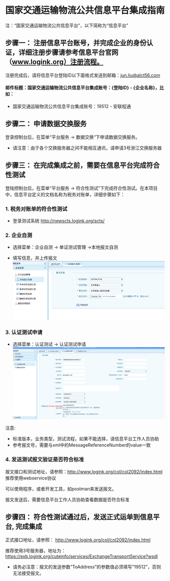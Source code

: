 
# 国家交通运输物流公共信息平台集成指南

注：“国家交通运输物流公共信息平台”，以下简称为“信息平台”

## 步骤一： 注册信息平台账号，并完成企业的身份认证，详细注册步骤请参考信息平台官网（www.logink.org）注册流程。

注册完成后，请将信息平台登陆ID以下面格式发送到邮箱：jun.liu@alct56.com

#### 邮件标题：国家交通运输物流公共信息平台集成账号：{登陆ID} - {企业名称}，比如：

* 国家交通运输物流公共信息平台集成账号：19512 - 安联程通

## 步骤二： 申请数据交换服务 

登录控制台后，在菜单“平台服务 -> 数据交换“下申请数据交换服务。

* 请注意：由于各个交换服务器之间不能相互通讯，请申请3号浙江交换服务器


## 步骤三： 在完成集成之前，需要在信息平台完成符合性测试

登陆控制台后，在菜单“平台服务 -> 符合性测试”下完成符合性测试。在本项目中，信息平台定义的文档名称为税务对账单，详细步骤如下：

### 1.  税务对账单的符合性测试

* 登录测试系统
http://newscts.logink.org/scts/

### 2.  企业自测
* 选择菜单：企业自测 -> 单证测试管理 ->本地报文自测

* 填写信息，并上传报文
![](./images/logink1.png)

### 3.  认证测试申请
* 选择菜单：认证测试 -> 认证测试申请
![](./images/logink2.png)

注意:

- 标准版本，业务类型，测试流程，如果不能选择，请信息平台工作人员协助
- 参考报文号，需要与xml中的MessageReferenceNumber的value一致
  
### 4.  发送测试报文验证是否符合标准

报文接口和测试地址，请参照：http://www.logink.org/col/col2092/index.html 推荐使用webservice协议

可以使用程序，或者开发工具，如postman来发送报文。

报文发送后，需要信息平台工作人员协助查看数据是否符合标准

## 步骤四： 符合性测试通过后，发送正式运单到信息平台, 完成集成

正式接口地址，请参照： http://www.logink.org/col/col2092/index.html 

推荐使用3号服务器，地址为： https://exb.logink.org/cuteinfo/services/ExchangeTransportService?wsdl

* 请务必注意：报文的发送参数“ToAddress”的参数值必须填写“19512”，否则无法接受报文。

